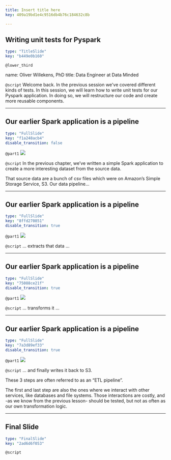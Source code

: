 ```yaml
---
title: Insert title here
key: 409a19bd1e4c9516db4b76c184632c8b

---
```

## Writing unit tests for Pyspark

```yaml
type: "TitleSlide"
key: "b449e0b160"
```

`@lower_third`

name: Oliver Willekens, PhD
title: Data Engineer at Data Minded


`@script`
Welcome back. In the previous session we've covered different kinds of tests. In this session, we will learn how to write unit tests for our Pyspark application. In doing so, we will restructure our code and create more reusable components.


---
## Our earlier Spark application is a pipeline

```yaml
type: "FullSlide"
key: "f1a248acb4"
disable_transition: false
```

`@part1`
![](https://assets.datacamp.com/production/repositories/4049/datasets/92b879d427d8dd6123f1a1695b25bfbb737f1a8e/etl_00.png)


`@script`
In the previous chapter, we’ve written a simple Spark application to create a more interesting dataset from the source data.

That source data are a bunch of csv files which were on Amazon’s Simple Storage Service, S3. Our data pipeline…


---
## Our earlier Spark application is a pipeline

```yaml
type: "FullSlide"
key: "8ffd270851"
disable_transition: true
```

`@part1`
![](https://assets.datacamp.com/production/repositories/4049/datasets/e490d2be1a5dcfe480776ac80e2af0a22d7af219/etl_01.png)


`@script`
… extracts that data …


---
## Our earlier Spark application is a pipeline

```yaml
type: "FullSlide"
key: "75088ce21f"
disable_transition: true
```

`@part1`
![](https://assets.datacamp.com/production/repositories/4049/datasets/4a87451d0ea07b1af9303939dcb8351b7a6a3290/etl_02.png)


`@script`
… transforms it …


---
## Our earlier Spark application is a pipeline

```yaml
type: "FullSlide"
key: "7a3d89ef33"
disable_transition: true
```

`@part1`
![](https://assets.datacamp.com/production/repositories/4049/datasets/814ca19fe156400a4b3b986b98abbf4f2cb2f78c/etl_03.png)


`@script`
… and finally writes it back to S3.

These 3 steps are often referred to as an “ETL pipeline”.

The first and last step are also the ones where we interact with other services, like databases and file systems. Those interactions are costly, and -as we know from the previous lesson- should be tested, but not as often as our own transformation logic.


---
## Final Slide

```yaml
type: "FinalSlide"
key: "2ad6d6f053"
```

`@script`


